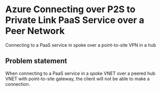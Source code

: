 # Azure Connecting over P2S to Private Link PaaS Service over a Peer Network
Connecting to a PaaS service in spoke over a point-to-site VPN in a hub

## Problem statement

When connecting to a PaaS service in a spoke VNET over a peered hub VNET with point-to-site gateway, the client will not be able to make a connection.
